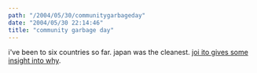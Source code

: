 ```yaml
---
path: "/2004/05/30/communitygarbageday" 
date: "2004/05/30 22:14:46" 
title: "community garbage day" 
---
```

<p>i've been to six countries so far. japan was the cleanest. <a href="http://joi.ito.com/archives/2004/05/30/garbage_day_in_the_village.html">joi ito gives some insight into why</a>.</p>